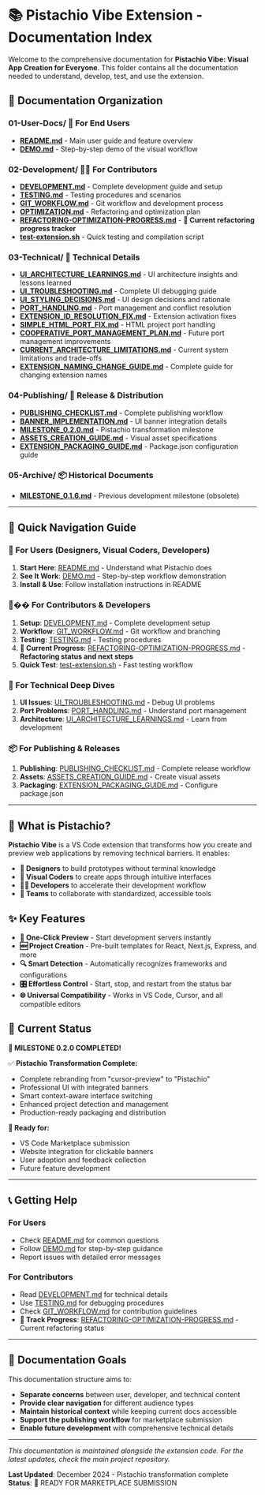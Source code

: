 # 📚 Pistachio Vibe Extension - Documentation Index

Welcome to the comprehensive documentation for **Pistachio Vibe: Visual App Creation for Everyone**. This folder contains all the documentation needed to understand, develop, test, and use the extension.

## 📁 **Documentation Organization**

### **01-User-Docs/** 👥 **For End Users**
- **[README.md](./01-User-Docs/README.md)** - Main user guide and feature overview
- **[DEMO.md](./01-User-Docs/DEMO.md)** - Step-by-step demo of the visual workflow

### **02-Development/** 👨‍💻 **For Contributors**
- **[DEVELOPMENT.md](./02-Development/DEVELOPMENT.md)** - Complete development guide and setup
- **[TESTING.md](./02-Development/TESTING.md)** - Testing procedures and scenarios
- **[GIT_WORKFLOW.md](./02-Development/GIT_WORKFLOW.md)** - Git workflow and development process
- **[OPTIMIZATION.md](./02-Development/OPTIMIZATION.md)** - Refactoring and optimization plan
- **[REFACTORING-OPTIMIZATION-PROGRESS.md](./02-Development/REFACTORING-OPTIMIZATION-PROGRESS.md)** - **🔄 Current refactoring progress tracker**
- **[test-extension.sh](./02-Development/test-extension.sh)** - Quick testing and compilation script

### **03-Technical/** 🔧 **Technical Details**
- **[UI_ARCHITECTURE_LEARNINGS.md](./03-Technical/UI_ARCHITECTURE_LEARNINGS.md)** - UI architecture insights and lessons learned
- **[UI_TROUBLESHOOTING.md](./03-Technical/UI_TROUBLESHOOTING.md)** - Complete UI debugging guide
- **[UI_STYLING_DECISIONS.md](./03-Technical/UI_STYLING_DECISIONS.md)** - UI design decisions and rationale
- **[PORT_HANDLING.md](./03-Technical/PORT_HANDLING.md)** - Port management and conflict resolution
- **[EXTENSION_ID_RESOLUTION_FIX.md](./03-Technical/EXTENSION_ID_RESOLUTION_FIX.md)** - Extension activation fixes
- **[SIMPLE_HTML_PORT_FIX.md](./03-Technical/SIMPLE_HTML_PORT_FIX.md)** - HTML project port handling
- **[COOPERATIVE_PORT_MANAGEMENT_PLAN.md](./03-Technical/COOPERATIVE_PORT_MANAGEMENT_PLAN.md)** - Future port management improvements
- **[CURRENT_ARCHITECTURE_LIMITATIONS.md](./03-Technical/CURRENT_ARCHITECTURE_LIMITATIONS.md)** - Current system limitations and trade-offs
- **[EXTENSION_NAMING_CHANGE_GUIDE.md](./03-Technical/EXTENSION_NAMING_CHANGE_GUIDE.md)** - Complete guide for changing extension names

### **04-Publishing/** 🚀 **Release & Distribution**
- **[PUBLISHING_CHECKLIST.md](./04-Publishing/PUBLISHING_CHECKLIST.md)** - Complete publishing workflow
- **[BANNER_IMPLEMENTATION.md](./04-Publishing/BANNER_IMPLEMENTATION.md)** - UI banner integration details
- **[MILESTONE_0.2.0.md](./04-Publishing/MILESTONE_0.2.0.md)** - Pistachio transformation milestone
- **[ASSETS_CREATION_GUIDE.md](./04-Publishing/ASSETS_CREATION_GUIDE.md)** - Visual asset specifications
- **[EXTENSION_PACKAGING_GUIDE.md](./04-Publishing/EXTENSION_PACKAGING_GUIDE.md)** - Package.json configuration guide

### **05-Archive/** 📦 **Historical Documents**
- **[MILESTONE_0.1.6.md](./05-Archive/MILESTONE_0.1.6.md)** - Previous development milestone (obsolete)

---

## 🎯 **Quick Navigation Guide**

### **🚀 For Users (Designers, Visual Coders, Developers)**
1. **Start Here**: [README.md](./01-User-Docs/README.md) - Understand what Pistachio does
2. **See It Work**: [DEMO.md](./01-User-Docs/DEMO.md) - Step-by-step workflow demonstration
3. **Install & Use**: Follow installation instructions in README

### **👨‍�� For Contributors & Developers**
1. **Setup**: [DEVELOPMENT.md](./02-Development/DEVELOPMENT.md) - Complete development setup
2. **Workflow**: [GIT_WORKFLOW.md](./02-Development/GIT_WORKFLOW.md) - Git workflow and branching
3. **Testing**: [TESTING.md](./02-Development/TESTING.md) - Testing procedures
4. **🔄 Current Progress**: [REFACTORING-OPTIMIZATION-PROGRESS.md](./02-Development/REFACTORING-OPTIMIZATION-PROGRESS.md) - **Refactoring status and next steps**
5. **Quick Test**: [test-extension.sh](./02-Development/test-extension.sh) - Fast testing workflow

### **🔧 For Technical Deep Dives**
1. **UI Issues**: [UI_TROUBLESHOOTING.md](./03-Technical/UI_TROUBLESHOOTING.md) - Debug UI problems
2. **Port Problems**: [PORT_HANDLING.md](./03-Technical/PORT_HANDLING.md) - Understand port management
3. **Architecture**: [UI_ARCHITECTURE_LEARNINGS.md](./03-Technical/UI_ARCHITECTURE_LEARNINGS.md) - Learn from development

### **📦 For Publishing & Releases**
1. **Publishing**: [PUBLISHING_CHECKLIST.md](./04-Publishing/PUBLISHING_CHECKLIST.md) - Complete release workflow
2. **Assets**: [ASSETS_CREATION_GUIDE.md](./04-Publishing/ASSETS_CREATION_GUIDE.md) - Create visual assets
3. **Packaging**: [EXTENSION_PACKAGING_GUIDE.md](./04-Publishing/EXTENSION_PACKAGING_GUIDE.md) - Configure package.json

---

## 🎨 **What is Pistachio?**

**Pistachio Vibe** is a VS Code extension that transforms how you create and preview web applications by removing technical barriers. It enables:

- **🎨 Designers** to build prototypes without terminal knowledge
- **🚀 Visual Coders** to create apps through intuitive interfaces
- **👨‍💻 Developers** to accelerate their development workflow
- **🌟 Teams** to collaborate with standardized, accessible tools

## ✨ **Key Features**

- **🚀 One-Click Preview** - Start development servers instantly
- **🆕 Project Creation** - Pre-built templates for React, Next.js, Express, and more
- **🔍 Smart Detection** - Automatically recognizes frameworks and configurations
- **🎛️ Effortless Control** - Start, stop, and restart from the status bar
- **🌐 Universal Compatibility** - Works in VS Code, Cursor, and all compatible editors

## 🔄 **Current Status**

**🎉 MILESTONE 0.2.0 COMPLETED!**

✅ **Pistachio Transformation Complete:**
- Complete rebranding from "cursor-preview" to "Pistachio"
- Professional UI with integrated banners
- Smart context-aware interface switching
- Enhanced project detection and management
- Production-ready packaging and distribution

**🚀 Ready for:**
- VS Code Marketplace submission
- Website integration for clickable banners
- User adoption and feedback collection
- Future feature development

---

## 📞 **Getting Help**

### **For Users**
- Check [README.md](./01-User-Docs/README.md) for common questions
- Follow [DEMO.md](./01-User-Docs/DEMO.md) for step-by-step guidance
- Report issues with detailed error messages

### **For Contributors**
- Read [DEVELOPMENT.md](./02-Development/DEVELOPMENT.md) for technical details
- Use [TESTING.md](./02-Development/TESTING.md) for debugging procedures
- Check [GIT_WORKFLOW.md](./02-Development/GIT_WORKFLOW.md) for contribution guidelines
- **🔄 Track Progress**: [REFACTORING-OPTIMIZATION-PROGRESS.md](./02-Development/REFACTORING-OPTIMIZATION-PROGRESS.md) - Current refactoring status

---

## 🎯 **Documentation Goals**

This documentation structure aims to:
- **Separate concerns** between user, developer, and technical content
- **Provide clear navigation** for different audience types
- **Maintain historical context** while keeping current docs accessible
- **Support the publishing workflow** for marketplace submission
- **Enable future development** with comprehensive technical details

---

*This documentation is maintained alongside the extension code. For the latest updates, check the main project repository.*

**Last Updated**: December 2024 - Pistachio transformation complete  
**Status**: 🎉 READY FOR MARKETPLACE SUBMISSION
